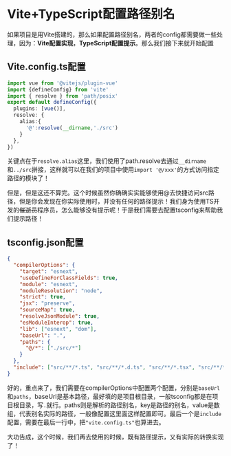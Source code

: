 # Vite+TypeScript配置路径别名

​	如果项目是用Vite搭建的，那么如果配置路径别名，两者的config都需要做一些处理，因为：**Vite配置实现**，**TypeScript配置提示**。那么我们接下来就开始配置

## Vite.config.ts配置

```typescript
import vue from '@vitejs/plugin-vue'
import {defineConfig} from 'vite'
import { resolve } from 'path/posix'
export default defineConfig({
  plugins: [vue()],
  resolve: {
    alias:{
      '@':resolve(__dirname,'./src')
    }
  },
})
```

​	关键点在于`resolve.alias`这里，我们使用了path.resolve去通过`__dirname`和`../src`拼接，这样就可以在我们的项目中使用`import '@/xxx'`的方式访问指定路径的模块了！

​	但是，但是这还不算完。这个时候虽然你确确实实能够使用@去快捷访问src路径，但是你会发现在你实际使用时，并没有任何的路径提示！我们身为使用TS开发的~~催逝员~~程序员，怎么能够没有提示呢！于是我们需要去配置tsconfig来帮助我们提示路径！

## tsconfig.json配置

```json
{
  "compilerOptions": {
    "target": "esnext",
    "useDefineForClassFields": true,
    "module": "esnext",
    "moduleResolution": "node",
    "strict": true,
    "jsx": "preserve",
    "sourceMap": true,
    "resolveJsonModule": true,
    "esModuleInterop": true,
    "lib": ["esnext", "dom"],
    "baseUrl": ".",
    "paths": {
      "@/*": ["./src/*"]
    }
  },
  "include": ["src/**/*.ts", "src/**/*.d.ts", "src/**/*.tsx", "src/**/*.vue", "vite.config.ts"]
}
```

​	好的，重点来了，我们需要在compilerOptions中配置两个配置，分别是`baseUrl`和`paths`，baseUrl是基本路径，最好填的是项目根目录，一般tsconfig都是在项目根目录，写`.`就行。paths则是解析的路径别名，key是路径的别名，value是数组，代表别名实际的路径，一般像配置这里面这样配置即可。最后一个是`include`配置，需要在最后一行中，把`"vite.config.ts"`也算进去。

​	大功告成，这个时候，我们再去使用的时候，既有路径提示，又有实际的转换实现了！

